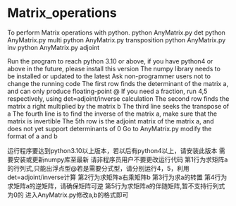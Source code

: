 # Matrix_operations
To perform Matrix operations with python.
python AnyMatrix.py det
python AnyMatrix.py multi
python AnyMatrix.py transposition
python AnyMatrix.py inv
python AnyMatrix.py adjoint

Run the program to reach python 3.10 or above, if you have python4 or above in the future, please install this version
The numpy library needs to be installed or updated to the latest
Ask non-programmer users not to change the running code
The first row finds the determinant of the matrix a, and can only produce floating-point @ If you need a fraction, run 4,5 respectively, using det=adjoint/inverse calculation
The second row finds the matrix a right multiplied by the matrix b
The third line seeks the transpose of a
The fourth line is to find the inverse of the matrix a, make sure that the matrix is invertible
The 5th row is the adjoint matrix of the matrix a, and does not yet support determinants of 0
Go to AnyMatrix.py modify the format of a and b

运行程序要达到python3.10以上版本，若以后有python4以上，请安装此版本
需要安装或更新numpy库至最新
请非程序员用户不要更改运行代码
第1行为求矩阵a的行列式,只能出浮点型@若是需要分式型，请分别运行4，5，利用det=adjoint/inverse计算
第2行为求矩阵a右乘矩阵b
第3行为求a的转置
第4行为求矩阵a的逆矩阵，请确保矩阵可逆
第5行为求矩阵a的伴随矩阵,暂不支持行列式为0的
进入AnyMatrix.py修改a,b的格式即可
